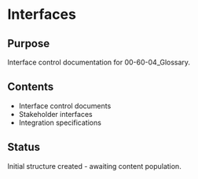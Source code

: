 # Interfaces

## Purpose
Interface control documentation for 00-60-04_Glossary.

## Contents
- Interface control documents
- Stakeholder interfaces
- Integration specifications

## Status
Initial structure created - awaiting content population.
